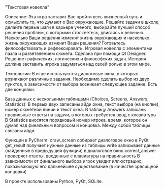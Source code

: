 "Текстовая новелла"

Описание: 
Эта игра заставит Вас пройти весь жизненный путь и осмыслить то, что думают о Вас окружающие. Решайте задачи в школе, делайте первые шаги в карьере ученого, выбирайте лучший способ решения проблем, с которыми столкнетесь, двигаясь к величию.
Насколько Ваши решения изменят жизнь окружающих и насколько жизнь окружающих изменит Ваши решения? Готовьтесь философствовать и рефлексировать.
Игровая новелла с элементами пазла и разветвлением сюжета. Сделана при помощи Qt Designer. Решение графических, логических и философских задач.
История должна заставить игрока задуматься над своей ролью в этом мире. 

Технологии:
В игре используются диалоговые окна, в которых возникают различные задания. Необходимо сделать выбор из двух пунктов, в зависимости от выбора возникает следующее задание. Есть две концовки.

База данных с несколькими таблицами (Choices, Screens, Answers, Statistics):
В первых двух записаны айди окна, текст выбора (на кнопке), номер сюжетной линии и текст окна.
В таблицу Answers записаны правильные ответы на задачи, в которых требуется ввод с клавиатуры.
В Statistics вносятся порядковый номер игрока, время, которое он думал над финальным вопросом и концовка. 
Между собой таблицы связаны айди.

Функции в PyCharm:
draw_screen собирает диалоговое окно в PyQt
get_result получает нужные данные из таблицы
write записывает данные (найденные в предыдущей функции) в диалоговое окно
correct_answer проверяет ответы, введенные с клавиатуры на правильность
В зависимости от финального выбора игрок увидит иллюстрацию, показывающую его дальнейшее существование (в качестве зрелищной концовки)

В проекте использованы Python, PyQt, SQLite.
